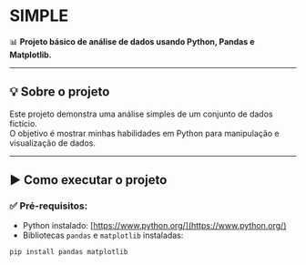 # SIMPLE

📊 **Projeto básico de análise de dados usando Python, Pandas e Matplotlib.**

---

## 💡 Sobre o projeto

Este projeto demonstra uma análise simples de um conjunto de dados fictício.  
O objetivo é mostrar minhas habilidades em Python para manipulação e visualização de dados.

---

## ▶️ Como executar o projeto

### ✅ Pré-requisitos:
- Python instalado: [https://www.python.org/](https://www.python.org/)
- Bibliotecas `pandas` e `matplotlib` instaladas:

```bash
pip install pandas matplotlib

